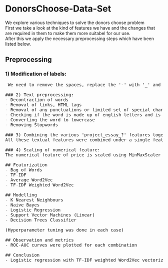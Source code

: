 # DonorsChoose-Data-Set
We explore various techniques to solve the donors choose problem
<br> First we take a look at the kind of features we have and the changes that are required in them to make them more suitabel for our use.
<br> After this we apply the necessary preprocessing steps which have been listed below.
## Preprocessing
### 1) Modification of labels:
<pre> We need to remove the spaces, replace the '-' with '_' and convert all the letters to small. This is valid for features such as 'Project_grade_category', 'project_subject_categories', 'techer_prefix', 'project_subject_subcategories' and 'school_state' <\pre>

### 2) Text preprocessing:
- Decontraction of words
- Removal of links, HTML tags
- Removal of any punctuations or limited set of special characters like , or . or # etc.
- Checking if the word is made up of english letters and is not alpha-numeric
- Converting the word to lowercase
- Removing Stopwords

### 3) Combining the various 'project_essay_?' features together:
All these textual features were combined under a single feature 'project_essay'.

### 4) Scaling of numerical feature:
The numerical feature of price is scaled using MinMaxScaler

## Featurization
- Bag of Words
- TF-IDF
- Average Word2Vec
- TF-IDF Weighted Word2Vec

## Modelling
- K Nearest Neighbours
- Naive Bayes
- Logistic Regression
- Support Vector Machines (Linear)
- Decision Trees Classifier

(Hyperparameter tuning was done in each case)

## Observation and metrics
- ROC-AUC curves were plotted for each combination

## Conclusion
- Logistic regression with TF-IDF weighted Word2Vec vectorization performed the best
